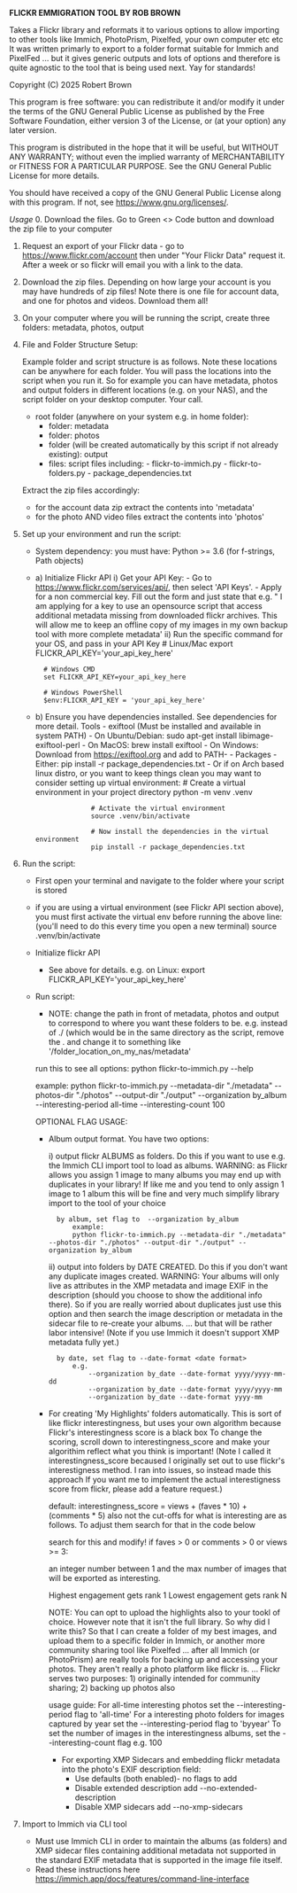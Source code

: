 **FLICKR EMMIGRATION TOOL BY ROB BROWN**

Takes a Flickr library and reformats it to various options to allow importing to other tools like Immich, PhotoPrism, Pixelfed, your own computer etc etc
It was written primarly to export to a folder format suitable for Immich and PixelFed
... but it gives generic outputs and lots of options and therefore is quite agnostic to the tool that is being used next. Yay for standards!

Copyright (C) 2025 Robert Brown

This program is free software: you can redistribute it and/or modify
it under the terms of the GNU General Public License as published by
the Free Software Foundation, either version 3 of the License, or
(at your option) any later version.

This program is distributed in the hope that it will be useful,
but WITHOUT ANY WARRANTY; without even the implied warranty of
MERCHANTABILITY or FITNESS FOR A PARTICULAR PURPOSE.  See the
GNU General Public License for more details.

You should have received a copy of the GNU General Public License
along with this program.  If not, see <https://www.gnu.org/licenses/>.

*Usage*
0. Download the files. Go to Green <> Code button and download the zip file to your computer
1. Request an export of your Flickr data - go to https://www.flickr.com/account then under "Your Flickr Data" request it. After a week or so flickr will email you with a link to the data.
2. Download the zip files. Depending on how large your account is you may have hundreds of zip files! Note there is one file for account data, and one for photos and videos. Download them all!
3. On your computer where you will be running the script, create three folders: metadata, photos, output
4. File and Folder Structure Setup:

    Example folder and script structure is as follows. Note these locations can be anywhere for each folder. You will pass the locations into the script when you run it.
    So for example you can have metadata, photos and output folders in different locations (e.g. on your NAS), and the script folder on your desktop computer. Your call.

    - root folder (anywhere on your system e.g. in home folder):
        - folder: metadata
        - folder: photos
        - folder (will be created automatically by this script if not already existing): output
        - files: script files including:
                - flickr-to-immich.py
                - flickr-to-folders.py
                - package_dependencies.txt

    Extract the zip files accordingly:
    - for the account data zip extract the contents into 'metadata'
    - for the photo AND video files extract the contents into 'photos'

5. Set up your environment and run the script:

    - System dependency: you must have:
       Python >= 3.6 (for f-strings, Path objects)

    - a) Initialize Flickr API
        i) Get your API Key:
                - Go to https://www.flickr.com/services/api/, then select 'API Keys'.
                - Apply for a non commercial key. Fill out the form and just state that e.g.
                    " I am applying for a key to use an opensource script that access additional metadata missing from downloaded flickr archives.
                    This will allow me to keep an offline copy of my images in my own backup tool with more complete metadata'
        ii) Run the specific command for your OS, and pass in your API Key
            # Linux/Mac
            export FLICKR_API_KEY='your_api_key_here'

            # Windows CMD
            set FLICKR_API_KEY=your_api_key_here

            # Windows PowerShell
            $env:FLICKR_API_KEY = 'your_api_key_here'

    - b) Ensure you have dependencies installed. See dependencies for more detail.
            Tools
                - exiftool (Must be installed and available in system PATH)
                    - On Ubuntu/Debian: sudo apt-get install libimage-exiftool-perl
                    - On MacOS: brew install exiftool
                    - On Windows: Download from https://exiftool.org and add to PATH-
                - Packages
                    - Either:
                        pip install -r package_dependencies.txt
                    - Or if on Arch based linux distro, or you want to keep things clean you may want to consider setting up virtual environment:
                        # Create a virtual environment in your project directory
                        python -m venv .venv

                        # Activate the virtual environment
                        source .venv/bin/activate

                        # Now install the dependencies in the virtual environment
                        pip install -r package_dependencies.txt
6. Run the script:
    - First open your terminal and navigate to the folder where your script is stored
    - if you are using a virtual environment (see Flickr API section above), you must first activate the virtual env before running the above line:
        (you'll need to do this every time you open a new terminal)
        source .venv/bin/activate
    - Initialize flickr API
        - See above for details. e.g. on Linux:
        export FLICKR_API_KEY='your_api_key_here'
    - Run script:
        - NOTE: change the path in front of metadata, photos and output to correspond to where you want these folders to be.
            e.g. instead of ./ (which would be in the same directory as the script, remove the . and change it to something like '/folder_location_on_my_nas/metadata'

        run this to see all options:
            python flickr-to-immich.py --help

        example:
        python flickr-to-immich.py --metadata-dir "./metadata" --photos-dir "./photos" --output-dir "./output" --organization by_album --interesting-period all-time --interesting-count 100

        OPTIONAL FLAG USAGE:
        - Album output format. You have two options:

            i) output flickr ALBUMS as folders. Do this if you want to use e.g. the Immich CLI import tool to load as albums.
                WARNING: as Flickr allows you assign 1 image to many albums you may end up with duplicates in your library!
                If like me and you tend to only assign 1 image to 1 album this will be fine and very much simplify library import to the tool of your choice


                by album, set flag to  --organization by_album
                    example:
                    python flickr-to-immich.py --metadata-dir "./metadata" --photos-dir "./photos" --output-dir "./output" --organization by_album

            ii) output into folders by DATE CREATED. Do this if you don't want any duplicate images created.
                WARNING: Your albums will only live as attributes in the XMP metadata and image EXIF in the description (should you choose to show the additional info there).
                So if you are really worried about duplicates just use this option and then search the image description or metadata in the sidecar file to re-create your albums.
                ... but that will be rather labor intensive!
                (Note if you use Immich it doesn't support XMP metadata fully yet.)

                by date, set flag to --date-format <date format>
                    e.g.
                        --organization by_date --date-format yyyy/yyyy-mm-dd
                        --organization by_date --date-format yyyy/yyyy-mm
                        --organization by_date --date-format yyyy-mm

        - For creating 'My Highlights' folders automatically. This is sort of like flickr interestingness, but uses your own algorithm because Flickr's interestingness score is a black box
            To change the scoring, scroll down to interestingness_score and make your algorithim reflect what you think is important!
            (Note I called it interestingness_score becaused I originally set out to use flickr's interestigness method. I ran into issues, so instead made this approach
            If you want me to implement the actual interestigness score from flickr, please add a feature request.)

            default: interestingness_score = views + (faves * 10) + (comments * 5)
            also not the cut-offs for what is interesting are as follows. To adjust them search for that in the code below

            search for this and modify!
            if faves > 0 or comments > 0 or views >= 3:

            an integer number between 1 and the max number of images that will be exported as interesting.

            Highest engagement gets rank 1
            Lowest engagement gets rank N

            NOTE: You can opt to upload the highlights also to your tookl of choice. However note that it isn't the full library.
            So why did I write this? So that I can create a folder of my best images, and upload them to a specific folder in Immich, or another more community sharing tool like Pixelfed
            ... after all Immich (or PhotoPrism) are really tools for backing up and accessing your photos. They aren't really a photo platform like flickr is.
            ... Flickr serves two purposes: 1) originally intended for community sharing; 2) backing up photos also

            usage guide:
            For all-time interesting photos set the --interesting-period flag to 'all-time'
            For a interesting photo folders for images captured by year set the --interesting-period flag to 'byyear'
            To set the number of images in the interestingness albums, set the --interesting-count flag e.g. 100

            - For exporting XMP Sidecars and embedding flickr metadata into the photo's EXIF description field:
                - Use defaults (both enabled)- no flags to add
                - Disable extended description add --no-extended-description
                - Disable XMP sidecars add --no-xmp-sidecars

7. Import to Immich via CLI tool
    - Must use Immich CLI in order to maintain the albums (as folders) and XMP sidecar files containing additional metadata not supported in the standard EXIF metadata that is supported in the image file itself.
    - Read these instructions here https://immich.app/docs/features/command-line-interface
